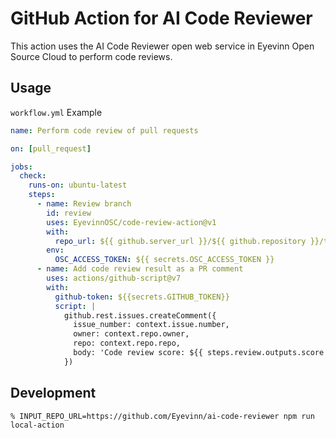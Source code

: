 # GitHub Action for AI Code Reviewer

This action uses the AI Code Reviewer open web service in Eyevinn Open Source Cloud to perform code reviews.

## Usage

`workflow.yml` Example

```yml
name: Perform code review of pull requests

on: [pull_request]

jobs:
  check:
    runs-on: ubuntu-latest
    steps:
      - name: Review branch
        id: review
        uses: EyevinnOSC/code-review-action@v1
        with:
          repo_url: ${{ github.server_url }}/${{ github.repository }}/tree/${{ github.head_ref}}
        env:
          OSC_ACCESS_TOKEN: ${{ secrets.OSC_ACCESS_TOKEN }}
      - name: Add code review result as a PR comment
        uses: actions/github-script@v7
        with:
          github-token: ${{secrets.GITHUB_TOKEN}}
          script: |
            github.rest.issues.createComment({
              issue_number: context.issue.number,
              owner: context.repo.owner,
              repo: context.repo.repo,
              body: 'Code review score: ${{ steps.review.outputs.score }}'
            })

```

## Development

```
% INPUT_REPO_URL=https://github.com/Eyevinn/ai-code-reviewer npm run local-action
```
